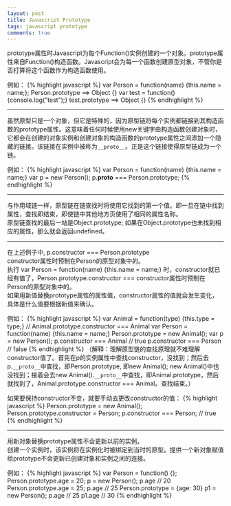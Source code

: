 ```yaml
---
layout: post
title: Javascript Prototype
tags: javascript prototype
comments: true
---
```


prototype属性时Javascript为每个Function()实例创建的一个对象。prototype属性来自Function()构造函数。Javascript会为每一个函数创建原型对象，不管你是否打算将这个函数作为构造函数使用。  

例如：
{% highlight javascript %}
var Person = function(name) {this.name = name;}; Person.prototype ==> Object {}
var test = function() {console.log("test");} test.prototype ==> Object {}
{% endhighlight %}

***
虽然原型只是一个对象，但它是特殊的，因为原型链将每个实例都链接到其构造函数的prototype属性。这意味着任何时候使用new关键字由构造函数创建对象时，它都会在创建的对象实例和创建对象的构造函数的prototype属性之间添加一个隐藏的链接。该链接在实例中被称为``__proto__``。正是这个链接使得原型链成为一个链。

例如：
{% highlight javascript %}
var Person = function(name) {this.name = name;} 
var p = new Person();
p.__proto__ === Person.prototype;
{% endhighlight %}

***
与作用域链一样，原型链在链查找时将使用它找到的第一个值。即一旦在链中找到属性，查找即结束，即使链中其他地方页使用了相同的属性名称。  
原型链查找的最后一站是Object.prototype; 如果在Object.prototype也未找到相应的属性，那么就会返回undefined。

***
在上述例子中, p.constructor === Person.prototype    
constructor属性时预制在Person的原型对象中的。  
执行 var Person = function(name) {this.name = name;} 时，constructor就已经有值了，Person.prototype.constructor === constructor属性时预制在Person的原型对象中的。  
如果用新值替换prototype属性的属性值，constructor属性的值就会发生变化，具体是什么值要根据新值来确认。

例如：
{% highlight javascript %}
var Animal = function(type) {this.type = type;} // Animal.prototype.constructor === Animal
var Person = function(name) {this.name = name;}
Person.prototype = new Animal();
var p = new Person();
p.constructor === Animal // true
p.constructor === Person // false
{% endhighlight %}
（解释：理解原型链的查找原理就不难理解constructor值了。首先在p的实例属性中查找constructor，没找到；然后去p.``__proto__``中查找，即Person.prototype, 即new Animal(); new Animal()中也没找到；接着会去new Animal().``__proto__``中查找，即Animal.prototype，然后就找到了，Animal.prototype.constructor === Animal。查找结束。）

如果要保持constructor不变，就要手动去更改constructor的值：
{% highlight javascript %}
Person.prototype = new Animal();
Person.prototype.constructor = Person;
p.constructor === Person; // true
{% endhighlight %}

***
用新对象替换prototype属性不会更新以前的实例。  
创建一个实例时，该实例将在实例化时被绑定到当时的原型。提供一个新对象赋值给prototype不会更新已创建对象和实例之间的连接。

例如：
{% highlight javascript %}
var Person = function() {};
Person.prototype.age = 20;
p = new Person(); p.age // 20
Person.prototype.age = 25;
p.age // 25
Person.prototype = {age: 30}
p1 = new Person();
p.age // 25
p1.age // 30
{% endhighlight %}